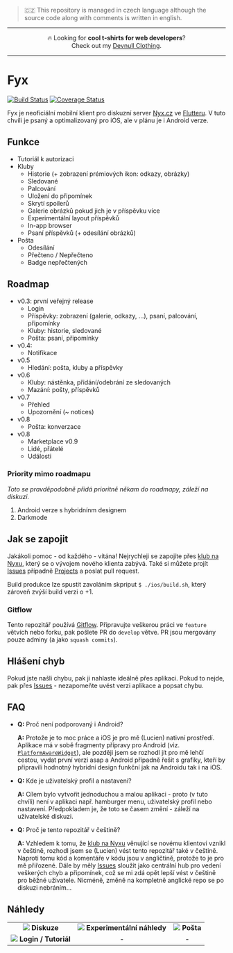 > 🇨🇿 This repository is managed in czech language although the source code along with comments is written in english.

---
<p align="center">
🔥 Looking for <strong>cool t-shirts for web developers</strong>?<br>
Check out my <a href="https://devnull.store?utm_source=github&utm_medium=link&utm_campaign=lemp" target="_blank">Devnull Clothing</a>.
</p>

---

# Fyx

[![Build Status](https://travis-ci.com/lucien144/fyx.svg?branch=develop)](https://travis-ci.com/lucien144/fyx) [![Coverage Status](https://coveralls.io/repos/github/lucien144/fyx/badge.svg?branch=develop)](https://coveralls.io/github/lucien144/fyx?branch=develop)

Fyx je neoficiální mobilní klient pro diskuzní server [Nyx.cz](https://nyx.cz) ve [Flutteru](https://flutter.dev/). V tuto chvíli je psaný a optimalizovaný pro iOS, ale v plánu je i Android verze.

## Funkce
- Tutoriál k autorizaci
- Kluby
  - Historie (+ zobrazení prémiových ikon: odkazy, obrázky)
  - Sledované
  - Palcování
  - Uložení do připomínek
  - Skrytí spoilerů
  - Galerie obrázků pokud jich je v příspěvku více
  - Experimentální layout příspěvků
  - In-app browser
  - Psaní příspěvků (+ odesílání obrázků)
- Pošta
  - Odesílání
  - Přečteno / Nepřečteno
  - Badge nepřečtených

## Roadmap

- v0.3: první veřejný release
  - Login
  - Příspěvky: zobrazení (galerie, odkazy, ...), psaní, palcování, připomínky
  - Kluby: historie, sledované
  - Pošta: psaní, připomínky
- v0.4:
  - Notifikace
- v0.5
  - Hledání: pošta, kluby a příspěvky
- v0.6
  - Kluby: nástěnka, přidání/odebrání ze sledovaných
  - Mazání: pošty, příspěvků
- v0.7
  - Přehled
  - Upozornění (~ notices)
- v0.8
  - Pošta: konverzace
- v0.8
  - Marketplace
v0.9
  - Lidé, přátelé
  - Události

### Priority mimo roadmapu

*Toto se pravděpodobně přidá prioritně někam do roadmapy, záleží na diskuzi.*

1. Android verze s hybridnínm designem
1. Darkmode

## Jak se zapojit
Jakákoli pomoc - od každého - vítána! Nejrychleji se zapojíte přes [klub na Nyxu](https://www.nyx.cz/index.php?l=topic;id=24237;n=23dd), který se o vývojem nového klienta zabývá.
Také si můžete projít [Issues](https://github.com/lucien144/fyx/issues) případně [Projects](https://github.com/lucien144/fyx/projects) a poslat pull request.

Build produkce lze spustit zavoláním skpriput `$ ./ios/build.sh`, který zároveň zvýší build verzi o +1.

### Gitflow
Tento repozitář používá [Gitflow](https://www.atlassian.com/git/tutorials/comparing-workflows/gitflow-workflow). Připravujte veškerou práci ve `feature` větvích nebo forku, pak pošlete PR do `develop` větve. PR jsou mergovány pouze adminy (a jako `squash commits`).

## Hlášení chyb
Pokud jste našli chybu, pak ji nahlaste ideálně přes aplikaci. Pokud to nejde, pak přes [Issues](https://github.com/lucien144/fyx/issues) - nezapomeňte uvést verzi aplikace a popsat chybu.

## FAQ

- **Q:** Proč není podporovaný i Android?

  **A:** Protože je to moc práce a iOS je pro mě (Lucien) nativní prostředí. Aplikace má v sobě fragmenty přípravy pro Android (viz. [`PlatformAwareWidget`](https://github.com/lucien144/fyx/blob/develop/lib/PlatformAwareWidget.dart)), ale později jsem se rozhodl jít pro mě lehčí cestou, vydat první verzi asap a Android případně řešit s grafiky, kteří by připravili hodnotný hybridní design funkční jak na Androidu tak i na iOS.

- **Q:** Kde je uživatelský profil a nastavení?

  **A:** Cílem bylo vytvořit jednoduchou a malou aplikaci - proto (v tuto chvíli) není v aplikaci např. hamburger menu, uživatelský profil nebo nastavení. Předpokladem je, že toto se časem změní - záleží na uživatelské diskuzi.

- **Q:** Proč je tento repozitář v češtině?

  **A:** Vzhledem k tomu, že [klub na Nyxu](https://www.nyx.cz/index.php?l=topic;id=24237;n=23dd) věnující se novému klientovi vznikl v češtině, rozhodl jsem se (Lucien) vést tento repozitář také v češtině. Naproti tomu kód a komentáře v kódu jsou v angličtině, protože to je pro mě přiřozené. Dále by měly [Issues](https://github.com/lucien144/fyx/issues) sloužit jako centrální hub pro vedení veškerých chyb a připomínek, což se mi zdá opět lepší vést v češtině pro běžné uživatele. Nicméně, změně na kompletně anglické repo se po diskuzi nebráním...

## Náhledy

| | | |
|:-------------------------:|:-------------------------:|:-------------------------:|
| ![](sources/screenshots/discussion.gif) **Diskuze** | ![](sources/screenshots/reddit-like.gif) **Experimentální náhledy** | ![](sources/screenshots/mail.gif) **Pošta** |
| ![](sources/screenshots/tutorial.gif)  **Login / Tutoriál** | - | - |